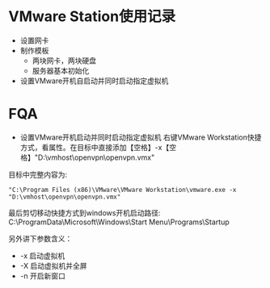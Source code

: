 # VMware Station使用记录
- 设置网卡
- 制作模板
  - 两块网卡，两块硬盘
  - 服务器基本初始化
- 设置VMware开机自启动并同时启动指定虚拟机


# FQA
- 设置VMware开机启动并同时启动指定虚拟机
右键VMware Workstation快捷方式，看属性。在目标中直接添加【空格】-x【空格】"D:\vmhost\openvpn\openvpn.vmx"

目标中完整内容为:
```
"C:\Program Files (x86)\VMware\VMware Workstation\vmware.exe -x "D:\vmhost\openvpn\openvpn.vmx"
```

最后剪切移动快捷方式到windows开机启动路径: C:\ProgramData\Microsoft\Windows\Start Menu\Programs\Startup

另外讲下参数含义：
- -x 启动虚拟机
- -X 启动虚拟机并全屏
- -n 开启新窗口
